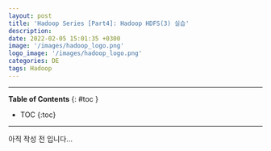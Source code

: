 ```yaml
---
layout: post
title: 'Hadoop Series [Part4]: Hadoop HDFS(3) 실습'
description: 
date: 2022-02-05 15:01:35 +0300
image: '/images/hadoop_logo.png'
logo_image: '/images/hadoop_logo.png'
categories: DE
tags: Hadoop
---
```

---

**Table of Contents**
{: #toc }
*  TOC
{:toc}

---

아직 작성 전 입니다...  